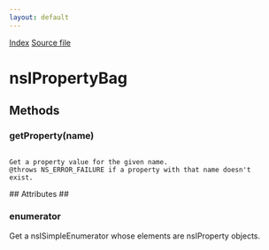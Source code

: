```yaml
---
layout: default
---
```

<div id='links'><a href="../index.html">Index</a>
<a href="http://dxr.mozilla.org/mozilla-central/source/xpcom/ds/nsIPropertyBag.idl">Source file</a>
</div>

# nsIPropertyBag #

## Methods ##

### getProperty(name) ###
<code>  
Get a property value for the given name.  
@throws NS_ERROR_FAILURE if a property with that name doesn't  
exist.  
  
</code>
## Attributes ##

### enumerator ###
  
Get a nsISimpleEnumerator whose elements are nsIProperty objects.  
  
